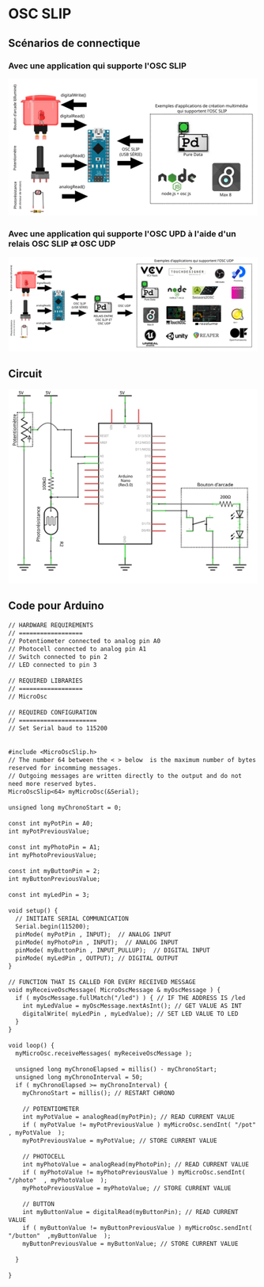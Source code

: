 # OSC SLIP

## Scénarios de connectique

### Avec une application qui supporte l'OSC SLIP

![Scénario de connectique à une application qui supporte l'OSC SLIP](./osc_slip_connectique_directe.svg)

### Avec une application qui supporte l'OSC UPD à l'aide d'un relais OSC SLIP ⇄ OSC UDP

![Schématisation de la chaîne de connectique](./osc_slip_connectique.svg)

## Circuit

![Circuit avec un bouton d'arcade, une photorésistance et un potentiometre](./bouton_arcade_photocell_potentiometre.svg)

## Code pour Arduino
```Arduino
// HARDWARE REQUIREMENTS
// ==================
// Potentiometer connected to analog pin A0
// Photocell connected to analog pin A1
// Switch connected to pin 2
// LED connected to pin 3

// REQUIRED LIBRARIES
// ==================
// MicroOsc

// REQUIRED CONFIGURATION
// ======================
// Set Serial baud to 115200


#include <MicroOscSlip.h>
// The number 64 between the < > below  is the maximum number of bytes reserved for incomming messages.
// Outgoing messages are written directly to the output and do not need more reserved bytes.
MicroOscSlip<64> myMicroOsc(&Serial);

unsigned long myChronoStart = 0;

const int myPotPin = A0;
int myPotPreviousValue;

const int myPhotoPin = A1;
int myPhotoPreviousValue;

const int myButtonPin = 2;
int myButtonPreviousValue;

const int myLedPin = 3;

void setup() {
  // INITIATE SERIAL COMMUNICATION
  Serial.begin(115200);
  pinMode( myPotPin , INPUT);  // ANALOG INPUT
  pinMode( myPhotoPin , INPUT);  // ANALOG INPUT
  pinMode( myButtonPin , INPUT_PULLUP);  // DIGITAL INPUT
  pinMode( myLedPin , OUTPUT); // DIGITAL OUTPUT
}

// FUNCTION THAT IS CALLED FOR EVERY RECEIVED MESSAGE
void myReceiveOscMessage( MicroOscMessage & myOscMessage ) {
  if ( myOscMessage.fullMatch("/led") ) { // IF THE ADDRESS IS /led
    int myLedValue = myOscMessage.nextAsInt(); // GET VALUE AS INT
    digitalWrite( myLedPin , myLedValue); // SET LED VALUE TO LED
  }
}

void loop() {
  myMicroOsc.receiveMessages( myReceiveOscMessage );

  unsigned long myChronoElapsed = millis() - myChronoStart;
  unsigned long myChronoInterval = 50;
  if ( myChronoElapsed >= myChronoInterval) {
    myChronoStart = millis(); // RESTART CHRONO

    // POTENTIOMETER
    int myPotValue = analogRead(myPotPin); // READ CURRENT VALUE
    if ( myPotValue != myPotPreviousValue ) myMicroOsc.sendInt( "/pot" , myPotValue  );
    myPotPreviousValue = myPotValue; // STORE CURRENT VALUE
    
    // PHOTOCELL
    int myPhotoValue = analogRead(myPhotoPin); // READ CURRENT VALUE
    if ( myPhotoValue != myPhotoPreviousValue ) myMicroOsc.sendInt( "/photo"  , myPhotoValue  );
    myPhotoPreviousValue = myPhotoValue; // STORE CURRENT VALUE

    // BUTTON
    int myButtonValue = digitalRead(myButtonPin); // READ CURRENT VALUE
    if ( myButtonValue != myButtonPreviousValue ) myMicroOsc.sendInt( "/button"  ,myButtonValue  );
    myButtonPreviousValue = myButtonValue; // STORE CURRENT VALUE

  }
  
}
```


